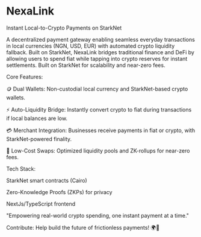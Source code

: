 # NexaLink
 Instant Local-to-Crypto Payments on StarkNet

A decentralized payment gateway enabling seamless everyday transactions in local currencies (NGN, USD, EUR) with automated crypto liquidity fallback. Built on StarkNet, NexaLink bridges traditional finance and DeFi by allowing users to spend fiat while tapping into crypto reserves for instant settlements. Built on StarkNet for scalability and near-zero fees.

Core Features:

🪙 Dual Wallets: Non-custodial local currency and StarkNet-based crypto wallets.

⚡ Auto-Liquidity Bridge: Instantly convert crypto to fiat during transactions if local balances are low.

💳 Merchant Integration: Businesses receive payments in fiat or crypto, with StarkNet-powered finality.

🔄 Low-Cost Swaps: Optimized liquidity pools and ZK-rollups for near-zero fees.

Tech Stack:

StarkNet smart contracts (Cairo)

Zero-Knowledge Proofs (ZKPs) for privacy

NextJs/TypeScript frontend

"Empowering real-world crypto spending, one instant payment at a time."

Contribute: Help build the future of frictionless payments! 🌍💸

